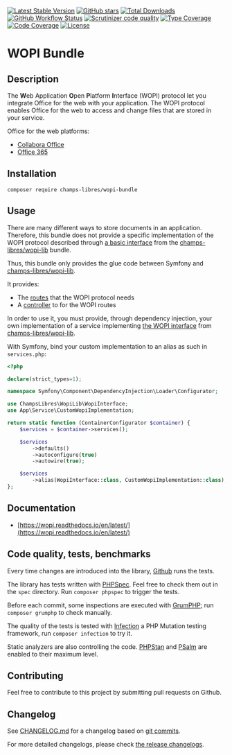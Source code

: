 [![Latest Stable Version][latest stable version]][1]
 [![GitHub stars][github stars]][1]
 [![Total Downloads][total downloads]][1]
 [![GitHub Workflow Status][github workflow status]][2]
 [![Scrutinizer code quality][code quality]][3]
 [![Type Coverage][type coverage]][4]
 [![Code Coverage][code coverage]][3]
 [![License][license]][1]

# WOPI Bundle

## Description

The **W**eb Application **O**pen **P**latform **I**nterface (WOPI) protocol let you
integrate Office for the web with your application. The WOPI protocol enables Office for
the web to access and change files that are stored in your service.

Office for the web platforms:
* [Collabora Office][46]
* [Office 365][47]

## Installation

```composer require champs-libres/wopi-bundle```

## Usage

There are many different ways to store documents in an application. Therefore, this
bundle does not provide a specific implementation of the WOPI protocol described
through [a basic interface][49] from the [champs-libres/wopi-lib][48] bundle.

Thus, this bundle only provides the glue code between Symfony and [champs-libres/wopi-lib][48].

It provides:

* The [routes][50] that the WOPI protocol needs
* A [controller][51] to for the WOPI routes

In order to use it, you must provide, through dependency injection, your own implementation
of a service implementing [the WOPI interface][49] from [champs-libres/wopi-lib][48].

With Symfony, bind your custom implementation to an alias as such in `services.php`:

```php
<?php

declare(strict_types=1);

namespace Symfony\Component\DependencyInjection\Loader\Configurator;

use ChampsLibres\WopiLib\WopiInterface;
use App\Service\CustomWopiImplementation;

return static function (ContainerConfigurator $container) {
    $services = $container->services();

    $services
        ->defaults()
        ->autoconfigure(true)
        ->autowire(true);

    $services
        ->alias(WopiInterface::class, CustomWopiImplementation::class);
};
```

## Documentation

* [https://wopi.readthedocs.io/en/latest/](https://wopi.readthedocs.io/en/latest/)

## Code quality, tests, benchmarks

Every time changes are introduced into the library, [Github][2] runs the
tests.

The library has tests written with [PHPSpec][35].
Feel free to check them out in the `spec` directory. Run `composer phpspec` to
trigger the tests.

Before each commit, some inspections are executed with [GrumPHP][36]; run
`composer grumphp` to check manually.

The quality of the tests is tested with [Infection][37] a PHP Mutation testing
framework, run `composer infection` to try it.

Static analyzers are also controlling the code. [PHPStan][38] and
[PSalm][39] are enabled to their maximum level.

## Contributing

Feel free to contribute to this project by submitting pull requests on Github.

## Changelog

See [CHANGELOG.md][43] for a changelog based on [git commits][44].

For more detailed changelogs, please check [the release changelogs][45].

[1]: https://packagist.org/packages/champs-libres/wopi-bundle
[latest stable version]: https://img.shields.io/packagist/v/champs-libres/wopi-bundle.svg?style=flat-square
[github stars]: https://img.shields.io/github/stars/champs-libres/wopi-bundle.svg?style=flat-square
[total downloads]: https://img.shields.io/packagist/dt/champs-libres/wopi-bundle.svg?style=flat-square
[github workflow status]: https://img.shields.io/github/workflow/status/champs-libres/wopi-bundle/Unit%20tests?style=flat-square
[code quality]: https://img.shields.io/scrutinizer/quality/g/champs-libres/wopi-bundle/master.svg?style=flat-square
[3]: https://scrutinizer-ci.com/g/champs-libres/wopi-bundle/?branch=master
[type coverage]: https://img.shields.io/badge/dynamic/json?style=flat-square&color=color&label=Type%20coverage&query=message&url=https%3A%2F%2Fshepherd.dev%2Fgithub%2Fchamps-libres%2Fwopi-bundle%2Fcoverage
[4]: https://shepherd.dev/github/champs-libres/wopi-bundle
[code coverage]: https://img.shields.io/scrutinizer/coverage/g/champs-libres/wopi-bundle/master.svg?style=flat-square
[license]: https://img.shields.io/packagist/l/champs-libres/wopi-bundle.svg?style=flat-square
[34]: https://github.com/champs-libres/wopi-bundle/issues
[2]: https://github.com/champs-libres/wopi-bundle/actions
[35]: http://www.phpspec.net/
[36]: https://github.com/phpro/grumphp
[37]: https://github.com/infection/infection
[38]: https://github.com/phpstan/phpstan
[39]: https://github.com/vimeo/psalm
[43]: https://github.com/champs-libres/wopi-bundle/blob/master/CHANGELOG.md
[44]: https://github.com/champs-libres/wopi-bundle/commits/master
[45]: https://github.com/champs-libres/wopi-bundle/releases
[46]: https://www.collaboraoffice.com/
[47]: https://www.office.com/
[48]: https://github.com/champs-libres/wopi-lib
[49]: https://github.com/Champs-Libres/wopi-lib/blob/master/src/WopiInterface.php
[50]: https://github.com/Champs-Libres/wopi-bundle/blob/master/src/Resources/config/routes/routes.php
[51]: https://github.com/Champs-Libres/wopi-bundle/blob/master/src/Controller/Files.php

